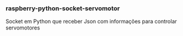 ### raspberry-python-socket-servomotor
Socket em Python que receber Json com informações para controlar servomotores 
